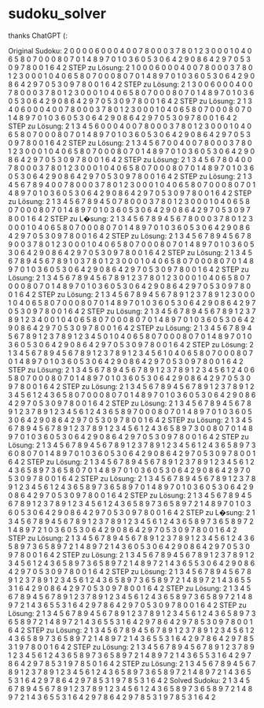 # sudoku_solver

thanks ChatGPT (:


Original Sudoku:
2 0 0 0 0 6 0 0 0 
4 0 0 7 8 0 0 0 3 
7 8 0 1 2 3 0 0 0 
1 0 4 0 6 5 8 0 7 
0 0 0 8 0 7 0 1 4 
8 9 7 0 1 0 3 6 0 
5 3 0 6 4 2 9 0 8 
6 4 2 9 7 0 5 3 0 
9 7 8 0 0 1 6 4 2 
STEP zu Lösung:
2 1 0 0 0 6 0 0 0 
4 0 0 7 8 0 0 0 3 
7 8 0 1 2 3 0 0 0 
1 0 4 0 6 5 8 0 7 
0 0 0 8 0 7 0 1 4 
8 9 7 0 1 0 3 6 0 
5 3 0 6 4 2 9 0 8 
6 4 2 9 7 0 5 3 0 
9 7 8 0 0 1 6 4 2 
STEP zu Lösung:
2 1 3 0 0 6 0 0 0 
4 0 0 7 8 0 0 0 3 
7 8 0 1 2 3 0 0 0 
1 0 4 0 6 5 8 0 7 
0 0 0 8 0 7 0 1 4 
8 9 7 0 1 0 3 6 0 
5 3 0 6 4 2 9 0 8 
6 4 2 9 7 0 5 3 0 
9 7 8 0 0 1 6 4 2 
STEP zu Lösung:
2 1 3 4 0 6 0 0 0 
4 0 0 7 8 0 0 0 3 
7 8 0 1 2 3 0 0 0 
1 0 4 0 6 5 8 0 7 
0 0 0 8 0 7 0 1 4 
8 9 7 0 1 0 3 6 0 
5 3 0 6 4 2 9 0 8 
6 4 2 9 7 0 5 3 0 
9 7 8 0 0 1 6 4 2 
STEP zu Lösung:
2 1 3 4 5 6 0 0 0 
4 0 0 7 8 0 0 0 3 
7 8 0 1 2 3 0 0 0 
1 0 4 0 6 5 8 0 7 
0 0 0 8 0 7 0 1 4 
8 9 7 0 1 0 3 6 0 
5 3 0 6 4 2 9 0 8 
6 4 2 9 7 0 5 3 0 
9 7 8 0 0 1 6 4 2 
STEP zu Lösung:
2 1 3 4 5 6 7 0 0 
4 0 0 7 8 0 0 0 3 
7 8 0 1 2 3 0 0 0 
1 0 4 0 6 5 8 0 7 
0 0 0 8 0 7 0 1 4 
8 9 7 0 1 0 3 6 0 
5 3 0 6 4 2 9 0 8 
6 4 2 9 7 0 5 3 0 
9 7 8 0 0 1 6 4 2 
STEP zu Lösung:
2 1 3 4 5 6 7 8 0 
4 0 0 7 8 0 0 0 3 
7 8 0 1 2 3 0 0 0 
1 0 4 0 6 5 8 0 7 
0 0 0 8 0 7 0 1 4 
8 9 7 0 1 0 3 6 0 
5 3 0 6 4 2 9 0 8 
6 4 2 9 7 0 5 3 0 
9 7 8 0 0 1 6 4 2 
STEP zu Lösung:
2 1 3 4 5 6 7 8 9 
4 0 0 7 8 0 0 0 3 
7 8 0 1 2 3 0 0 0 
1 0 4 0 6 5 8 0 7 
0 0 0 8 0 7 0 1 4 
8 9 7 0 1 0 3 6 0 
5 3 0 6 4 2 9 0 8 
6 4 2 9 7 0 5 3 0 
9 7 8 0 0 1 6 4 2 
STEP zu Lösung:
2 1 3 4 5 6 7 8 9 
4 5 0 7 8 0 0 0 3 
7 8 0 1 2 3 0 0 0 
1 0 4 0 6 5 8 0 7 
0 0 0 8 0 7 0 1 4 
8 9 7 0 1 0 3 6 0 
5 3 0 6 4 2 9 0 8 
6 4 2 9 7 0 5 3 0 
9 7 8 0 0 1 6 4 2 
STEP zu L�sung:
2 1 3 4 5 6 7 8 9 
4 5 6 7 8 0 0 0 3 
7 8 0 1 2 3 0 0 0 
1 0 4 0 6 5 8 0 7 
0 0 0 8 0 7 0 1 4 
8 9 7 0 1 0 3 6 0 
5 3 0 6 4 2 9 0 8 
6 4 2 9 7 0 5 3 0 
9 7 8 0 0 1 6 4 2 
STEP zu Lösung:
2 1 3 4 5 6 7 8 9 
4 5 6 7 8 9 0 0 3 
7 8 0 1 2 3 0 0 0 
1 0 4 0 6 5 8 0 7 
0 0 0 8 0 7 0 1 4 
8 9 7 0 1 0 3 6 0 
5 3 0 6 4 2 9 0 8 
6 4 2 9 7 0 5 3 0 
9 7 8 0 0 1 6 4 2 
STEP zu Lösung:
2 1 3 4 5 6 7 8 9 
4 5 6 7 8 9 1 0 3 
7 8 0 1 2 3 0 0 0 
1 0 4 0 6 5 8 0 7 
0 0 0 8 0 7 0 1 4 
8 9 7 0 1 0 3 6 0 
5 3 0 6 4 2 9 0 8 
6 4 2 9 7 0 5 3 0 
9 7 8 0 0 1 6 4 2 
STEP zu Lösung:
2 1 3 4 5 6 7 8 9 
4 5 6 7 8 9 1 2 3 
7 8 0 1 2 3 0 0 0 
1 0 4 0 6 5 8 0 7 
0 0 0 8 0 7 0 1 4 
8 9 7 0 1 0 3 6 0 
5 3 0 6 4 2 9 0 8 
6 4 2 9 7 0 5 3 0 
9 7 8 0 0 1 6 4 2 
STEP zu Lösung:
2 1 3 4 5 6 7 8 9 
4 5 6 7 8 9 1 2 3 
7 8 9 1 2 3 0 0 0 
1 0 4 0 6 5 8 0 7 
0 0 0 8 0 7 0 1 4 
8 9 7 0 1 0 3 6 0 
5 3 0 6 4 2 9 0 8 
6 4 2 9 7 0 5 3 0 
9 7 8 0 0 1 6 4 2 
STEP zu Lösung:
2 1 3 4 5 6 7 8 9 
4 5 6 7 8 9 1 2 3 
7 8 9 1 2 3 4 0 0 
1 0 4 0 6 5 8 0 7 
0 0 0 8 0 7 0 1 4 
8 9 7 0 1 0 3 6 0 
5 3 0 6 4 2 9 0 8 
6 4 2 9 7 0 5 3 0 
9 7 8 0 0 1 6 4 2 
STEP zu Lösung:
2 1 3 4 5 6 7 8 9 
4 5 6 7 8 9 1 2 3 
7 8 9 1 2 3 4 5 0 
1 0 4 0 6 5 8 0 7 
0 0 0 8 0 7 0 1 4 
8 9 7 0 1 0 3 6 0 
5 3 0 6 4 2 9 0 8 
6 4 2 9 7 0 5 3 0 
9 7 8 0 0 1 6 4 2 
STEP zu Lösung:
2 1 3 4 5 6 7 8 9 
4 5 6 7 8 9 1 2 3 
7 8 9 1 2 3 4 5 6 
1 0 4 0 6 5 8 0 7 
0 0 0 8 0 7 0 1 4 
8 9 7 0 1 0 3 6 0 
5 3 0 6 4 2 9 0 8 
6 4 2 9 7 0 5 3 0 
9 7 8 0 0 1 6 4 2 
STEP zu Lösung:
2 1 3 4 5 6 7 8 9 
4 5 6 7 8 9 1 2 3 
7 8 9 1 2 3 4 5 6 
1 2 4 0 6 5 8 0 7 
0 0 0 8 0 7 0 1 4 
8 9 7 0 1 0 3 6 0 
5 3 0 6 4 2 9 0 8 
6 4 2 9 7 0 5 3 0 
9 7 8 0 0 1 6 4 2 
STEP zu Lösung:
2 1 3 4 5 6 7 8 9 
4 5 6 7 8 9 1 2 3 
7 8 9 1 2 3 4 5 6 
1 2 4 3 6 5 8 0 7 
0 0 0 8 0 7 0 1 4 
8 9 7 0 1 0 3 6 0 
5 3 0 6 4 2 9 0 8 
6 4 2 9 7 0 5 3 0 
9 7 8 0 0 1 6 4 2 
STEP zu Lösung:
2 1 3 4 5 6 7 8 9 
4 5 6 7 8 9 1 2 3 
7 8 9 1 2 3 4 5 6 
1 2 4 3 6 5 8 9 7 
0 0 0 8 0 7 0 1 4 
8 9 7 0 1 0 3 6 0 
5 3 0 6 4 2 9 0 8 
6 4 2 9 7 0 5 3 0 
9 7 8 0 0 1 6 4 2 
STEP zu Lösung:
2 1 3 4 5 6 7 8 9 
4 5 6 7 8 9 1 2 3 
7 8 9 1 2 3 4 5 6 
1 2 4 3 6 5 8 9 7 
3 0 0 8 0 7 0 1 4 
8 9 7 0 1 0 3 6 0 
5 3 0 6 4 2 9 0 8 
6 4 2 9 7 0 5 3 0 
9 7 8 0 0 1 6 4 2 
STEP zu Lösung:
2 1 3 4 5 6 7 8 9 
4 5 6 7 8 9 1 2 3 
7 8 9 1 2 3 4 5 6 
1 2 4 3 6 5 8 9 7 
3 6 0 8 0 7 0 1 4 
8 9 7 0 1 0 3 6 0 
5 3 0 6 4 2 9 0 8 
6 4 2 9 7 0 5 3 0 
9 7 8 0 0 1 6 4 2 
STEP zu Lösung:
2 1 3 4 5 6 7 8 9 
4 5 6 7 8 9 1 2 3 
7 8 9 1 2 3 4 5 6 
1 2 4 3 6 5 8 9 7 
3 6 5 8 0 7 0 1 4 
8 9 7 0 1 0 3 6 0 
5 3 0 6 4 2 9 0 8 
6 4 2 9 7 0 5 3 0 
9 7 8 0 0 1 6 4 2 
STEP zu Lösung:
2 1 3 4 5 6 7 8 9 
4 5 6 7 8 9 1 2 3 
7 8 9 1 2 3 4 5 6 
1 2 4 3 6 5 8 9 7 
3 6 5 8 9 7 0 1 4 
8 9 7 0 1 0 3 6 0 
5 3 0 6 4 2 9 0 8 
6 4 2 9 7 0 5 3 0 
9 7 8 0 0 1 6 4 2 
STEP zu Lösung:
2 1 3 4 5 6 7 8 9 
4 5 6 7 8 9 1 2 3 
7 8 9 1 2 3 4 5 6 
1 2 4 3 6 5 8 9 7 
3 6 5 8 9 7 2 1 4 
8 9 7 0 1 0 3 6 0 
5 3 0 6 4 2 9 0 8 
6 4 2 9 7 0 5 3 0 
9 7 8 0 0 1 6 4 2 
STEP zu L�sung:
2 1 3 4 5 6 7 8 9 
4 5 6 7 8 9 1 2 3 
7 8 9 1 2 3 4 5 6 
1 2 4 3 6 5 8 9 7 
3 6 5 8 9 7 2 1 4 
8 9 7 2 1 0 3 6 0 
5 3 0 6 4 2 9 0 8 
6 4 2 9 7 0 5 3 0 
9 7 8 0 0 1 6 4 2 
STEP zu Lösung:
2 1 3 4 5 6 7 8 9 
4 5 6 7 8 9 1 2 3 
7 8 9 1 2 3 4 5 6 
1 2 4 3 6 5 8 9 7 
3 6 5 8 9 7 2 1 4 
8 9 7 2 1 4 3 6 0 
5 3 0 6 4 2 9 0 8 
6 4 2 9 7 0 5 3 0 
9 7 8 0 0 1 6 4 2 
STEP zu Lösung:
2 1 3 4 5 6 7 8 9 
4 5 6 7 8 9 1 2 3 
7 8 9 1 2 3 4 5 6 
1 2 4 3 6 5 8 9 7 
3 6 5 8 9 7 2 1 4 
8 9 7 2 1 4 3 6 5 
5 3 0 6 4 2 9 0 8 
6 4 2 9 7 0 5 3 0 
9 7 8 0 0 1 6 4 2 
STEP zu Lösung:
2 1 3 4 5 6 7 8 9 
4 5 6 7 8 9 1 2 3 
7 8 9 1 2 3 4 5 6 
1 2 4 3 6 5 8 9 7 
3 6 5 8 9 7 2 1 4 
8 9 7 2 1 4 3 6 5 
5 3 1 6 4 2 9 0 8 
6 4 2 9 7 0 5 3 0 
9 7 8 0 0 1 6 4 2 
STEP zu Lösung:
2 1 3 4 5 6 7 8 9 
4 5 6 7 8 9 1 2 3 
7 8 9 1 2 3 4 5 6 
1 2 4 3 6 5 8 9 7 
3 6 5 8 9 7 2 1 4 
8 9 7 2 1 4 3 6 5 
5 3 1 6 4 2 9 7 8 
6 4 2 9 7 0 5 3 0 
9 7 8 0 0 1 6 4 2 
STEP zu Lösung:
2 1 3 4 5 6 7 8 9 
4 5 6 7 8 9 1 2 3 
7 8 9 1 2 3 4 5 6 
1 2 4 3 6 5 8 9 7 
3 6 5 8 9 7 2 1 4 
8 9 7 2 1 4 3 6 5 
5 3 1 6 4 2 9 7 8 
6 4 2 9 7 8 5 3 0 
9 7 8 0 0 1 6 4 2 
STEP zu Lösung:
2 1 3 4 5 6 7 8 9 
4 5 6 7 8 9 1 2 3 
7 8 9 1 2 3 4 5 6 
1 2 4 3 6 5 8 9 7 
3 6 5 8 9 7 2 1 4 
8 9 7 2 1 4 3 6 5 
5 3 1 6 4 2 9 7 8 
6 4 2 9 7 8 5 3 1 
9 7 8 0 0 1 6 4 2 
STEP zu Lösung:
2 1 3 4 5 6 7 8 9 
4 5 6 7 8 9 1 2 3 
7 8 9 1 2 3 4 5 6 
1 2 4 3 6 5 8 9 7 
3 6 5 8 9 7 2 1 4 
8 9 7 2 1 4 3 6 5 
5 3 1 6 4 2 9 7 8 
6 4 2 9 7 8 5 3 1 
9 7 8 5 0 1 6 4 2 
STEP zu Lösung:
2 1 3 4 5 6 7 8 9 
4 5 6 7 8 9 1 2 3 
7 8 9 1 2 3 4 5 6 
1 2 4 3 6 5 8 9 7 
3 6 5 8 9 7 2 1 4 
8 9 7 2 1 4 3 6 5 
5 3 1 6 4 2 9 7 8 
6 4 2 9 7 8 5 3 1 
9 7 8 5 3 1 6 4 2 
Solved Sudoku:
2 1 3 4 5 6 7 8 9 
4 5 6 7 8 9 1 2 3 
7 8 9 1 2 3 4 5 6 
1 2 4 3 6 5 8 9 7 
3 6 5 8 9 7 2 1 4 
8 9 7 2 1 4 3 6 5 
5 3 1 6 4 2 9 7 8 
6 4 2 9 7 8 5 3 1 
9 7 8 5 3 1 6 4 2 
